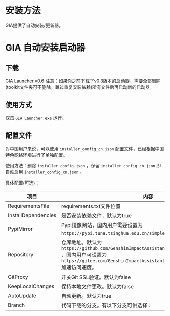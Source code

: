 # 安装方法

GIA提供了自动安装/更新器。

# GIA 自动安装启动器

## 下载

[GIA Launcher v0.6](https://github.com/infstellar/genshin_impact_assistant/releases/download/v0.6.0-beta.542/GIA_Launcher_v0.6.0.7z)
注意：如果你之前下载了v0.3版本的启动器，需要全部删除(toolkit文件夹可不删除，跳过重复安装依赖)所有文件后再启动新的启动器。

## 使用方式

双击 `GIA Launcher.exe` 运行。

## 配置文件

对中国用户来说，可以使用 `installer_config_cn.json` 配置文件，已经根据中国特色网络环境进行了单独配置。

使用方法：删除 `installer_config.json` ，保留 `installer_config_cn.json` 即自动启用 `installer_config_cn.json` 。

具体配置(可选)：

| 项目                  | 内容                                                                                                                                                                    |
| ------------------- | --------------------------------------------------------------------------------------------------------------------------------------------------------------------- |
| RequirementsFile    | requirements.txt文件位置                                                                                                                                                  |
| InstallDependencies | 是否安装依赖文件，默认为true                                                                                                                                                      |
| PypiMirror          | Pypi镜像网站，国内用户需要设置为 `https://pypi.tuna.tsinghua.edu.cn/simple` 或其他国内镜像源。                                                                                               |
| Repository          | 仓库地址。默认为 `https://github.com/GenshinImpactAssistant/GIA_Launcher_Download_Lib` ，国内用户可设置为 `https://gitee.com/GenshinImpactAssistant/GIA_Launcher_Download_Lib` 加速访问速度。 |
| GitProxy            | 开关Git SSL验证。默认为false                                                                                                                                                  |
| KeepLocalChanges    | 保持本地文件更改。默认为false                                                                                                                                                     |
| AutoUpdate          | 自动更新。默认为true                                                                                                                                                          |
| Branch              | 代码下载的分支。有以下分支可供选择：                                                                                                                                                    |
